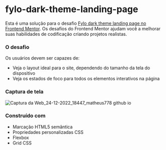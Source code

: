 # fylo-dark-theme-landing-page

 Esta é uma solução para o desafio [Fylo dark theme landing page no Frontend Mentor](https://www.frontendmentor.io/challenges/fylo-dark-theme-landing-page-5ca5f2d21e82137ec91a50fd). Os desafios do Frontend Mentor ajudam você a melhorar suas habilidades de codificação criando projetos realistas. 

### O desafio

Os usuários devem ser capazes de:

- Veja o layout ideal para o site, dependendo do tamanho da tela do dispositivo
- Veja os estados de foco para todos os elementos interativos na página

### Captura de tela
![Captura da Web_24-12-2022_18447_matheus778 github io](https://user-images.githubusercontent.com/57428641/209451768-1ce38b3a-a532-4fb6-9d06-4069ea3b8a30.jpeg)

### Construído com

- Marcação HTML5 semântica
- Propriedades personalizadas CSS
- Flexbox
- Grid CSS

